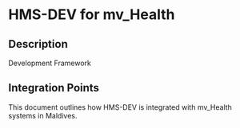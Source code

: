 # HMS-DEV for mv_Health

## Description

Development Framework

## Integration Points

This document outlines how HMS-DEV is integrated with mv_Health systems in Maldives.
